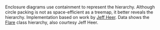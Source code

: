 Enclosure diagrams use containment to represent the hierarchy. Although circle packing is not as space-efficient as a treemap, it better reveals the hierarchy. Implementation based on work by [Jeff Heer](http://jheer.org/). Data shows the [Flare](http://flare.prefuse.org/) class hierarchy, also courtesy Jeff Heer.
